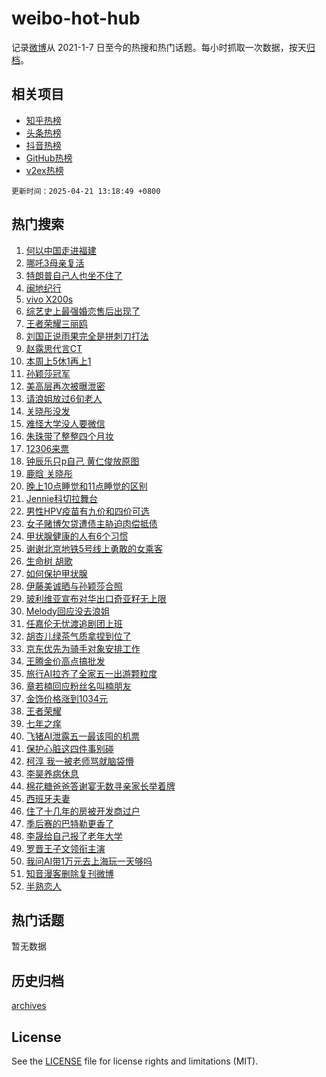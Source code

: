 # weibo-hot-hub

记录[微博](https://www.weibo.com)从 2021-1-7 日至今的热搜和热门话题。每小时抓取一次数据，按天[归档](archives)。

## 相关项目

- [知乎热榜](https://github.com/lonnyzhang423/zhihu-hot-hub)
- [头条热榜](https://github.com/lonnyzhang423/toutiao-hot-hub)
- [抖音热榜](https://github.com/lonnyzhang423/douyin-hot-hub)
- [GitHub热榜](https://github.com/lonnyzhang423/github-hot-hub)
- [v2ex热榜](https://github.com/lonnyzhang423/v2ex-hot-hub)


`更新时间：2025-04-21 13:18:49 +0800`

## 热门搜索

1. [何以中国走进福建](https://m.weibo.cn/search?containerid=100103type%3D1%26t%3D10%26q%3D%23%E4%BD%95%E4%BB%A5%E4%B8%AD%E5%9B%BD%E8%B5%B0%E8%BF%9B%E7%A6%8F%E5%BB%BA%23&stream_entry_id=51&isnewpage=1&extparam=seat%3D1%26pos%3D0%26cate%3D10103%26q%3D%2523%25E4%25BD%2595%25E4%25BB%25A5%25E4%25B8%25AD%25E5%259B%25BD%25E8%25B5%25B0%25E8%25BF%259B%25E7%25A6%258F%25E5%25BB%25BA%2523%26dgr%3D0%26filter_type%3Drealtimehot%26stream_entry_id%3D51%26c_type%3D51%26display_time%3D1745212727%26pre_seqid%3D174521272790202101657118)
1. [哪吒3母亲复活](https://m.weibo.cn/search?containerid=100103type%3D1%26t%3D10%26q%3D%E5%93%AA%E5%90%923%E6%AF%8D%E4%BA%B2%E5%A4%8D%E6%B4%BB&stream_entry_id=31&isnewpage=1&extparam=seat%3D1%26pos%3D0%26flag%3D2%26filter_type%3Drealtimehot%26lcate%3D5001%26c_type%3D31%26band_rank%3D1%26cate%3D5001%26q%3D%25E5%2593%25AA%25E5%2590%25923%25E6%25AF%258D%25E4%25BA%25B2%25E5%25A4%258D%25E6%25B4%25BB%26dgr%3D0%26stream_entry_id%3D31%26realpos%3D1%26display_time%3D1745212727%26pre_seqid%3D174521272790202101657118)
1. [特朗普自己人也坐不住了](https://m.weibo.cn/search?containerid=100103type%3D1%26t%3D10%26q%3D%23%E7%89%B9%E6%9C%97%E6%99%AE%E8%87%AA%E5%B7%B1%E4%BA%BA%E4%B9%9F%E5%9D%90%E4%B8%8D%E4%BD%8F%E4%BA%86%23&stream_entry_id=31&isnewpage=1&extparam=seat%3D1%26pos%3D1%26flag%3D0%26filter_type%3Drealtimehot%26lcate%3D5001%26c_type%3D31%26band_rank%3D2%26cate%3D5001%26q%3D%2523%25E7%2589%25B9%25E6%259C%2597%25E6%2599%25AE%25E8%2587%25AA%25E5%25B7%25B1%25E4%25BA%25BA%25E4%25B9%259F%25E5%259D%2590%25E4%25B8%258D%25E4%25BD%258F%25E4%25BA%2586%2523%26dgr%3D0%26stream_entry_id%3D31%26realpos%3D2%26display_time%3D1745212727%26pre_seqid%3D174521272790202101657118)
1. [闽地纪行](https://m.weibo.cn/search?containerid=100103type%3D1%26t%3D10%26q%3D%23%E9%97%BD%E5%9C%B0%E7%BA%AA%E8%A1%8C%23&stream_entry_id=31&isnewpage=1&extparam=seat%3D1%26pos%3D2%26flag%3D0%26filter_type%3Drealtimehot%26lcate%3D5001%26c_type%3D31%26band_rank%3D3%26cate%3D5001%26q%3D%2523%25E9%2597%25BD%25E5%259C%25B0%25E7%25BA%25AA%25E8%25A1%258C%2523%26dgr%3D0%26stream_entry_id%3D31%26realpos%3D3%26display_time%3D1745212727%26pre_seqid%3D174521272790202101657118)
1. [vivo X200s](https://m.weibo.cn/search?containerid=100103type%3D1%26t%3D10%26q%3D%23vivo+X200s%23&stream_entry_id=31&isnewpage=1&extparam=seat%3D1%26pos%3D3%26filter_type%3Drealtimehot%26topic_ad%3D1%26c_type%3D31%26adid%3D283488%26band_rank%3D4%26cate%3D5001%26q%3D%2523vivo%2520X200s%2523%26dgr%3D0%26is_ad_pos%3D1%26stream_entry_id%3D31%26lcate%3D5001%26display_time%3D1745212727%26pre_seqid%3D174521272790202101657118)
1. [综艺史上最强婚恋售后出现了](https://m.weibo.cn/search?containerid=100103type%3D1%26t%3D10%26q%3D%E7%BB%BC%E8%89%BA%E5%8F%B2%E4%B8%8A%E6%9C%80%E5%BC%BA%E5%A9%9A%E6%81%8B%E5%94%AE%E5%90%8E%E5%87%BA%E7%8E%B0%E4%BA%86&stream_entry_id=31&isnewpage=1&extparam=seat%3D1%26pos%3D4%26flag%3D2%26filter_type%3Drealtimehot%26lcate%3D5001%26c_type%3D31%26band_rank%3D4%26cate%3D5001%26q%3D%25E7%25BB%25BC%25E8%2589%25BA%25E5%258F%25B2%25E4%25B8%258A%25E6%259C%2580%25E5%25BC%25BA%25E5%25A9%259A%25E6%2581%258B%25E5%2594%25AE%25E5%2590%258E%25E5%2587%25BA%25E7%258E%25B0%25E4%25BA%2586%26dgr%3D0%26stream_entry_id%3D31%26realpos%3D4%26display_time%3D1745212727%26pre_seqid%3D174521272790202101657118)
1. [王者荣耀三丽鸥](https://m.weibo.cn/search?containerid=100103type%3D1%26t%3D10%26q%3D%E7%8E%8B%E8%80%85%E8%8D%A3%E8%80%80%E4%B8%89%E4%B8%BD%E9%B8%A5&stream_entry_id=31&isnewpage=1&extparam=seat%3D1%26pos%3D5%26flag%3D1%26filter_type%3Drealtimehot%26lcate%3D5001%26c_type%3D31%26band_rank%3D5%26cate%3D5001%26q%3D%25E7%258E%258B%25E8%2580%2585%25E8%258D%25A3%25E8%2580%2580%25E4%25B8%2589%25E4%25B8%25BD%25E9%25B8%25A5%26dgr%3D0%26stream_entry_id%3D31%26realpos%3D5%26display_time%3D1745212727%26pre_seqid%3D174521272790202101657118)
1. [刘国正说雨果完全是拼刺刀打法](https://m.weibo.cn/search?containerid=100103type%3D1%26t%3D10%26q%3D%23%E5%88%98%E5%9B%BD%E6%AD%A3%E8%AF%B4%E9%9B%A8%E6%9E%9C%E5%AE%8C%E5%85%A8%E6%98%AF%E6%8B%BC%E5%88%BA%E5%88%80%E6%89%93%E6%B3%95%23&stream_entry_id=31&isnewpage=1&extparam=seat%3D1%26pos%3D6%26flag%3D0%26filter_type%3Drealtimehot%26lcate%3D5001%26c_type%3D31%26band_rank%3D6%26cate%3D5001%26q%3D%2523%25E5%2588%2598%25E5%259B%25BD%25E6%25AD%25A3%25E8%25AF%25B4%25E9%259B%25A8%25E6%259E%259C%25E5%25AE%258C%25E5%2585%25A8%25E6%2598%25AF%25E6%258B%25BC%25E5%2588%25BA%25E5%2588%2580%25E6%2589%2593%25E6%25B3%2595%2523%26dgr%3D0%26stream_entry_id%3D31%26realpos%3D6%26display_time%3D1745212727%26pre_seqid%3D174521272790202101657118)
1. [赵露思代言CT](https://m.weibo.cn/search?containerid=100103type%3D1%26t%3D10%26q%3D%E8%B5%B5%E9%9C%B2%E6%80%9D%E4%BB%A3%E8%A8%80CT&stream_entry_id=31&isnewpage=1&extparam=seat%3D1%26pos%3D7%26flag%3D1%26filter_type%3Drealtimehot%26lcate%3D5001%26c_type%3D31%26band_rank%3D7%26cate%3D5001%26q%3D%25E8%25B5%25B5%25E9%259C%25B2%25E6%2580%259D%25E4%25BB%25A3%25E8%25A8%2580CT%26dgr%3D0%26stream_entry_id%3D31%26realpos%3D7%26display_time%3D1745212727%26pre_seqid%3D174521272790202101657118)
1. [本周上5休1再上1](https://m.weibo.cn/search?containerid=100103type%3D1%26t%3D10%26q%3D%23%E6%9C%AC%E5%91%A8%E4%B8%8A5%E4%BC%911%E5%86%8D%E4%B8%8A1%23&stream_entry_id=31&isnewpage=1&extparam=seat%3D1%26pos%3D8%26flag%3D0%26filter_type%3Drealtimehot%26lcate%3D5001%26c_type%3D31%26band_rank%3D8%26cate%3D5001%26q%3D%2523%25E6%259C%25AC%25E5%2591%25A8%25E4%25B8%258A5%25E4%25BC%25911%25E5%2586%258D%25E4%25B8%258A1%2523%26dgr%3D0%26stream_entry_id%3D31%26realpos%3D8%26display_time%3D1745212727%26pre_seqid%3D174521272790202101657118)
1. [孙颖莎冠军](https://m.weibo.cn/search?containerid=100103type%3D1%26t%3D10%26q%3D%23%E5%AD%99%E9%A2%96%E8%8E%8E%E5%86%A0%E5%86%9B%23&stream_entry_id=31&isnewpage=1&extparam=seat%3D1%26pos%3D9%26flag%3D16%26filter_type%3Drealtimehot%26lcate%3D5001%26c_type%3D31%26band_rank%3D9%26cate%3D5001%26q%3D%2523%25E5%25AD%2599%25E9%25A2%2596%25E8%258E%258E%25E5%2586%25A0%25E5%2586%259B%2523%26dgr%3D0%26stream_entry_id%3D31%26realpos%3D9%26display_time%3D1745212727%26pre_seqid%3D174521272790202101657118)
1. [美高层再次被曝泄密](https://m.weibo.cn/search?containerid=100103type%3D1%26t%3D10%26q%3D%23%E7%BE%8E%E9%AB%98%E5%B1%82%E5%86%8D%E6%AC%A1%E8%A2%AB%E6%9B%9D%E6%B3%84%E5%AF%86%23&stream_entry_id=31&isnewpage=1&extparam=seat%3D1%26pos%3D10%26flag%3D1%26filter_type%3Drealtimehot%26lcate%3D5001%26c_type%3D31%26band_rank%3D10%26cate%3D5001%26q%3D%2523%25E7%25BE%258E%25E9%25AB%2598%25E5%25B1%2582%25E5%2586%258D%25E6%25AC%25A1%25E8%25A2%25AB%25E6%259B%259D%25E6%25B3%2584%25E5%25AF%2586%2523%26dgr%3D0%26stream_entry_id%3D31%26realpos%3D10%26display_time%3D1745212727%26pre_seqid%3D174521272790202101657118)
1. [请浪姐放过6旬老人](https://m.weibo.cn/search?containerid=100103type%3D1%26t%3D10%26q%3D%E8%AF%B7%E6%B5%AA%E5%A7%90%E6%94%BE%E8%BF%876%E6%97%AC%E8%80%81%E4%BA%BA&stream_entry_id=31&isnewpage=1&extparam=seat%3D1%26pos%3D11%26flag%3D1%26filter_type%3Drealtimehot%26lcate%3D5001%26c_type%3D31%26band_rank%3D11%26cate%3D5001%26q%3D%25E8%25AF%25B7%25E6%25B5%25AA%25E5%25A7%2590%25E6%2594%25BE%25E8%25BF%25876%25E6%2597%25AC%25E8%2580%2581%25E4%25BA%25BA%26dgr%3D0%26stream_entry_id%3D31%26realpos%3D11%26display_time%3D1745212727%26pre_seqid%3D174521272790202101657118)
1. [关晓彤没发](https://m.weibo.cn/search?containerid=100103type%3D1%26t%3D10%26q%3D%E5%85%B3%E6%99%93%E5%BD%A4%E6%B2%A1%E5%8F%91&stream_entry_id=31&isnewpage=1&extparam=seat%3D1%26pos%3D12%26flag%3D2%26filter_type%3Drealtimehot%26lcate%3D5001%26c_type%3D31%26band_rank%3D12%26cate%3D5001%26q%3D%25E5%2585%25B3%25E6%2599%2593%25E5%25BD%25A4%25E6%25B2%25A1%25E5%258F%2591%26dgr%3D0%26stream_entry_id%3D31%26realpos%3D12%26display_time%3D1745212727%26pre_seqid%3D174521272790202101657118)
1. [难怪大学没人要微信](https://m.weibo.cn/search?containerid=100103type%3D1%26t%3D10%26q%3D%E9%9A%BE%E6%80%AA%E5%A4%A7%E5%AD%A6%E6%B2%A1%E4%BA%BA%E8%A6%81%E5%BE%AE%E4%BF%A1&stream_entry_id=31&isnewpage=1&extparam=seat%3D1%26pos%3D13%26flag%3D1%26filter_type%3Drealtimehot%26lcate%3D5001%26c_type%3D31%26band_rank%3D13%26cate%3D5001%26q%3D%25E9%259A%25BE%25E6%2580%25AA%25E5%25A4%25A7%25E5%25AD%25A6%25E6%25B2%25A1%25E4%25BA%25BA%25E8%25A6%2581%25E5%25BE%25AE%25E4%25BF%25A1%26dgr%3D0%26stream_entry_id%3D31%26realpos%3D13%26display_time%3D1745212727%26pre_seqid%3D174521272790202101657118)
1. [朱珠带了整整四个月妆](https://m.weibo.cn/search?containerid=100103type%3D1%26t%3D10%26q%3D%23%E6%9C%B1%E7%8F%A0%E5%B8%A6%E4%BA%86%E6%95%B4%E6%95%B4%E5%9B%9B%E4%B8%AA%E6%9C%88%E5%A6%86%23&stream_entry_id=31&isnewpage=1&extparam=seat%3D1%26pos%3D14%26flag%3D2%26filter_type%3Drealtimehot%26lcate%3D5001%26c_type%3D31%26band_rank%3D14%26cate%3D5001%26q%3D%2523%25E6%259C%25B1%25E7%258F%25A0%25E5%25B8%25A6%25E4%25BA%2586%25E6%2595%25B4%25E6%2595%25B4%25E5%259B%259B%25E4%25B8%25AA%25E6%259C%2588%25E5%25A6%2586%2523%26dgr%3D0%26stream_entry_id%3D31%26realpos%3D14%26display_time%3D1745212727%26pre_seqid%3D174521272790202101657118)
1. [12306来票](https://m.weibo.cn/search?containerid=100103type%3D1%26t%3D10%26q%3D12306%E6%9D%A5%E7%A5%A8&stream_entry_id=31&isnewpage=1&extparam=seat%3D1%26pos%3D15%26flag%3D1%26filter_type%3Drealtimehot%26lcate%3D5001%26c_type%3D31%26band_rank%3D15%26cate%3D5001%26q%3D12306%25E6%259D%25A5%25E7%25A5%25A8%26dgr%3D0%26stream_entry_id%3D31%26realpos%3D15%26display_time%3D1745212727%26pre_seqid%3D174521272790202101657118)
1. [钟辰乐只p自己 黄仁俊放原图](https://m.weibo.cn/search?containerid=100103type%3D1%26t%3D10%26q%3D%E9%92%9F%E8%BE%B0%E4%B9%90%E5%8F%AAp%E8%87%AA%E5%B7%B1+%E9%BB%84%E4%BB%81%E4%BF%8A%E6%94%BE%E5%8E%9F%E5%9B%BE&stream_entry_id=31&isnewpage=1&extparam=seat%3D1%26pos%3D16%26flag%3D0%26filter_type%3Drealtimehot%26lcate%3D5001%26c_type%3D31%26band_rank%3D16%26cate%3D5001%26q%3D%25E9%2592%259F%25E8%25BE%25B0%25E4%25B9%2590%25E5%258F%25AAp%25E8%2587%25AA%25E5%25B7%25B1%2520%25E9%25BB%2584%25E4%25BB%2581%25E4%25BF%258A%25E6%2594%25BE%25E5%258E%259F%25E5%259B%25BE%26dgr%3D0%26stream_entry_id%3D31%26realpos%3D16%26display_time%3D1745212727%26pre_seqid%3D174521272790202101657118)
1. [鹿晗 关晓彤](https://m.weibo.cn/search?containerid=100103type%3D1%26t%3D10%26q%3D%E9%B9%BF%E6%99%97+%E5%85%B3%E6%99%93%E5%BD%A4&stream_entry_id=31&isnewpage=1&extparam=seat%3D1%26pos%3D17%26flag%3D2%26filter_type%3Drealtimehot%26lcate%3D5001%26c_type%3D31%26band_rank%3D17%26cate%3D5001%26q%3D%25E9%25B9%25BF%25E6%2599%2597%2520%25E5%2585%25B3%25E6%2599%2593%25E5%25BD%25A4%26dgr%3D0%26stream_entry_id%3D31%26realpos%3D17%26display_time%3D1745212727%26pre_seqid%3D174521272790202101657118)
1. [晚上10点睡觉和11点睡觉的区别](https://m.weibo.cn/search?containerid=100103type%3D1%26t%3D10%26q%3D%E6%99%9A%E4%B8%8A10%E7%82%B9%E7%9D%A1%E8%A7%89%E5%92%8C11%E7%82%B9%E7%9D%A1%E8%A7%89%E7%9A%84%E5%8C%BA%E5%88%AB&stream_entry_id=31&isnewpage=1&extparam=seat%3D1%26pos%3D18%26flag%3D0%26filter_type%3Drealtimehot%26lcate%3D5001%26c_type%3D31%26band_rank%3D18%26realpos%3D18%26q%3D%25E6%2599%259A%25E4%25B8%258A10%25E7%2582%25B9%25E7%259D%25A1%25E8%25A7%2589%25E5%2592%258C11%25E7%2582%25B9%25E7%259D%25A1%25E8%25A7%2589%25E7%259A%2584%25E5%258C%25BA%25E5%2588%25AB%26dgr%3D0%26cate%3D5001%26stream_entry_id%3D31%26is_ai_ask%3D1%26display_time%3D1745212727%26pre_seqid%3D174521272790202101657118)
1. [Jennie科切拉舞台](https://m.weibo.cn/search?containerid=100103type%3D1%26t%3D10%26q%3D%23Jennie%E7%A7%91%E5%88%87%E6%8B%89%E8%88%9E%E5%8F%B0%23&stream_entry_id=31&isnewpage=1&extparam=seat%3D1%26pos%3D19%26flag%3D1%26filter_type%3Drealtimehot%26lcate%3D5001%26c_type%3D31%26band_rank%3D19%26cate%3D5001%26q%3D%2523Jennie%25E7%25A7%2591%25E5%2588%2587%25E6%258B%2589%25E8%2588%259E%25E5%258F%25B0%2523%26dgr%3D0%26stream_entry_id%3D31%26realpos%3D19%26display_time%3D1745212727%26pre_seqid%3D174521272790202101657118)
1. [男性HPV疫苗有九价和四价可选](https://m.weibo.cn/search?containerid=100103type%3D1%26t%3D10%26q%3D%23%E7%94%B7%E6%80%A7HPV%E7%96%AB%E8%8B%97%E6%9C%89%E4%B9%9D%E4%BB%B7%E5%92%8C%E5%9B%9B%E4%BB%B7%E5%8F%AF%E9%80%89%23&stream_entry_id=31&isnewpage=1&extparam=seat%3D1%26pos%3D20%26flag%3D1%26filter_type%3Drealtimehot%26lcate%3D5001%26c_type%3D31%26band_rank%3D20%26cate%3D5001%26q%3D%2523%25E7%2594%25B7%25E6%2580%25A7HPV%25E7%2596%25AB%25E8%258B%2597%25E6%259C%2589%25E4%25B9%259D%25E4%25BB%25B7%25E5%2592%258C%25E5%259B%259B%25E4%25BB%25B7%25E5%258F%25AF%25E9%2580%2589%2523%26dgr%3D0%26stream_entry_id%3D31%26realpos%3D20%26display_time%3D1745212727%26pre_seqid%3D174521272790202101657118)
1. [女子赌博欠贷遭债主胁迫肉偿抵债](https://m.weibo.cn/search?containerid=100103type%3D1%26t%3D10%26q%3D%23%E5%A5%B3%E5%AD%90%E8%B5%8C%E5%8D%9A%E6%AC%A0%E8%B4%B7%E9%81%AD%E5%80%BA%E4%B8%BB%E8%83%81%E8%BF%AB%E8%82%89%E5%81%BF%E6%8A%B5%E5%80%BA%23&stream_entry_id=31&isnewpage=1&extparam=seat%3D1%26pos%3D21%26flag%3D0%26filter_type%3Drealtimehot%26lcate%3D5001%26c_type%3D31%26band_rank%3D21%26cate%3D5001%26q%3D%2523%25E5%25A5%25B3%25E5%25AD%2590%25E8%25B5%258C%25E5%258D%259A%25E6%25AC%25A0%25E8%25B4%25B7%25E9%2581%25AD%25E5%2580%25BA%25E4%25B8%25BB%25E8%2583%2581%25E8%25BF%25AB%25E8%2582%2589%25E5%2581%25BF%25E6%258A%25B5%25E5%2580%25BA%2523%26dgr%3D0%26stream_entry_id%3D31%26realpos%3D21%26display_time%3D1745212727%26pre_seqid%3D174521272790202101657118)
1. [甲状腺健康的人有6个习惯](https://m.weibo.cn/search?containerid=100103type%3D1%26t%3D10%26q%3D%23%E7%94%B2%E7%8A%B6%E8%85%BA%E5%81%A5%E5%BA%B7%E7%9A%84%E4%BA%BA%E6%9C%896%E4%B8%AA%E4%B9%A0%E6%83%AF%23&stream_entry_id=31&isnewpage=1&extparam=seat%3D1%26pos%3D22%26flag%3D0%26filter_type%3Drealtimehot%26lcate%3D5001%26c_type%3D31%26band_rank%3D22%26cate%3D5001%26q%3D%2523%25E7%2594%25B2%25E7%258A%25B6%25E8%2585%25BA%25E5%2581%25A5%25E5%25BA%25B7%25E7%259A%2584%25E4%25BA%25BA%25E6%259C%25896%25E4%25B8%25AA%25E4%25B9%25A0%25E6%2583%25AF%2523%26dgr%3D0%26stream_entry_id%3D31%26realpos%3D22%26display_time%3D1745212727%26pre_seqid%3D174521272790202101657118)
1. [谢谢北京地铁5号线上勇敢的女乘客](https://m.weibo.cn/search?containerid=100103type%3D1%26t%3D10%26q%3D%23%E8%B0%A2%E8%B0%A2%E5%8C%97%E4%BA%AC%E5%9C%B0%E9%93%815%E5%8F%B7%E7%BA%BF%E4%B8%8A%E5%8B%87%E6%95%A2%E7%9A%84%E5%A5%B3%E4%B9%98%E5%AE%A2%23&stream_entry_id=31&isnewpage=1&extparam=seat%3D1%26pos%3D23%26flag%3D32768%26filter_type%3Drealtimehot%26lcate%3D5001%26c_type%3D31%26band_rank%3D23%26cate%3D5001%26q%3D%2523%25E8%25B0%25A2%25E8%25B0%25A2%25E5%258C%2597%25E4%25BA%25AC%25E5%259C%25B0%25E9%2593%25815%25E5%258F%25B7%25E7%25BA%25BF%25E4%25B8%258A%25E5%258B%2587%25E6%2595%25A2%25E7%259A%2584%25E5%25A5%25B3%25E4%25B9%2598%25E5%25AE%25A2%2523%26dgr%3D0%26stream_entry_id%3D31%26realpos%3D23%26display_time%3D1745212727%26pre_seqid%3D174521272790202101657118)
1. [生命树 胡歌](https://m.weibo.cn/search?containerid=100103type%3D1%26t%3D10%26q%3D%E7%94%9F%E5%91%BD%E6%A0%91+%E8%83%A1%E6%AD%8C&stream_entry_id=31&isnewpage=1&extparam=seat%3D1%26pos%3D24%26flag%3D1%26filter_type%3Drealtimehot%26lcate%3D5001%26c_type%3D31%26band_rank%3D24%26cate%3D5001%26q%3D%25E7%2594%259F%25E5%2591%25BD%25E6%25A0%2591%2520%25E8%2583%25A1%25E6%25AD%258C%26dgr%3D0%26stream_entry_id%3D31%26realpos%3D24%26display_time%3D1745212727%26pre_seqid%3D174521272790202101657118)
1. [如何保护甲状腺](https://m.weibo.cn/search?containerid=100103type%3D1%26t%3D10%26q%3D%E5%A6%82%E4%BD%95%E4%BF%9D%E6%8A%A4%E7%94%B2%E7%8A%B6%E8%85%BA&stream_entry_id=31&isnewpage=1&extparam=seat%3D1%26pos%3D25%26flag%3D1%26filter_type%3Drealtimehot%26lcate%3D5001%26c_type%3D31%26band_rank%3D25%26realpos%3D25%26q%3D%25E5%25A6%2582%25E4%25BD%2595%25E4%25BF%259D%25E6%258A%25A4%25E7%2594%25B2%25E7%258A%25B6%25E8%2585%25BA%26dgr%3D0%26cate%3D5001%26stream_entry_id%3D31%26is_ai_ask%3D1%26display_time%3D1745212727%26pre_seqid%3D174521272790202101657118)
1. [伊藤美诚晒与孙颖莎合照](https://m.weibo.cn/search?containerid=100103type%3D1%26t%3D10%26q%3D%23%E4%BC%8A%E8%97%A4%E7%BE%8E%E8%AF%9A%E6%99%92%E4%B8%8E%E5%AD%99%E9%A2%96%E8%8E%8E%E5%90%88%E7%85%A7%23&stream_entry_id=31&isnewpage=1&extparam=seat%3D1%26pos%3D26%26flag%3D0%26filter_type%3Drealtimehot%26lcate%3D5001%26c_type%3D31%26band_rank%3D26%26cate%3D5001%26q%3D%2523%25E4%25BC%258A%25E8%2597%25A4%25E7%25BE%258E%25E8%25AF%259A%25E6%2599%2592%25E4%25B8%258E%25E5%25AD%2599%25E9%25A2%2596%25E8%258E%258E%25E5%2590%2588%25E7%2585%25A7%2523%26dgr%3D0%26stream_entry_id%3D31%26realpos%3D26%26display_time%3D1745212727%26pre_seqid%3D174521272790202101657118)
1. [玻利维亚宣布对华出口奇亚籽无上限](https://m.weibo.cn/search?containerid=100103type%3D1%26t%3D10%26q%3D%23%E7%8E%BB%E5%88%A9%E7%BB%B4%E4%BA%9A%E5%AE%A3%E5%B8%83%E5%AF%B9%E5%8D%8E%E5%87%BA%E5%8F%A3%E5%A5%87%E4%BA%9A%E7%B1%BD%E6%97%A0%E4%B8%8A%E9%99%90%23&stream_entry_id=31&isnewpage=1&extparam=seat%3D1%26pos%3D27%26flag%3D1%26filter_type%3Drealtimehot%26lcate%3D5001%26c_type%3D31%26band_rank%3D27%26cate%3D5001%26q%3D%2523%25E7%258E%25BB%25E5%2588%25A9%25E7%25BB%25B4%25E4%25BA%259A%25E5%25AE%25A3%25E5%25B8%2583%25E5%25AF%25B9%25E5%258D%258E%25E5%2587%25BA%25E5%258F%25A3%25E5%25A5%2587%25E4%25BA%259A%25E7%25B1%25BD%25E6%2597%25A0%25E4%25B8%258A%25E9%2599%2590%2523%26dgr%3D0%26stream_entry_id%3D31%26realpos%3D27%26display_time%3D1745212727%26pre_seqid%3D174521272790202101657118)
1. [Melody回应没去浪姐](https://m.weibo.cn/search?containerid=100103type%3D1%26t%3D10%26q%3D%23Melody%E5%9B%9E%E5%BA%94%E6%B2%A1%E5%8E%BB%E6%B5%AA%E5%A7%90%23&stream_entry_id=31&isnewpage=1&extparam=seat%3D1%26pos%3D28%26flag%3D1%26filter_type%3Drealtimehot%26lcate%3D5001%26c_type%3D31%26band_rank%3D28%26cate%3D5001%26q%3D%2523Melody%25E5%259B%259E%25E5%25BA%2594%25E6%25B2%25A1%25E5%258E%25BB%25E6%25B5%25AA%25E5%25A7%2590%2523%26dgr%3D0%26stream_entry_id%3D31%26realpos%3D28%26display_time%3D1745212727%26pre_seqid%3D174521272790202101657118)
1. [任嘉伦无忧渡追剧团上班](https://m.weibo.cn/search?containerid=100103type%3D1%26t%3D10%26q%3D%23%E4%BB%BB%E5%98%89%E4%BC%A6%E6%97%A0%E5%BF%A7%E6%B8%A1%E8%BF%BD%E5%89%A7%E5%9B%A2%E4%B8%8A%E7%8F%AD%23&stream_entry_id=31&isnewpage=1&extparam=seat%3D1%26pos%3D29%26flag%3D1%26filter_type%3Drealtimehot%26lcate%3D5001%26c_type%3D31%26band_rank%3D29%26cate%3D5001%26q%3D%2523%25E4%25BB%25BB%25E5%2598%2589%25E4%25BC%25A6%25E6%2597%25A0%25E5%25BF%25A7%25E6%25B8%25A1%25E8%25BF%25BD%25E5%2589%25A7%25E5%259B%25A2%25E4%25B8%258A%25E7%258F%25AD%2523%26dgr%3D0%26stream_entry_id%3D31%26realpos%3D29%26display_time%3D1745212727%26pre_seqid%3D174521272790202101657118)
1. [胡杏儿绿茶气质拿捏到位了](https://m.weibo.cn/search?containerid=100103type%3D1%26t%3D10%26q%3D%E8%83%A1%E6%9D%8F%E5%84%BF%E7%BB%BF%E8%8C%B6%E6%B0%94%E8%B4%A8%E6%8B%BF%E6%8D%8F%E5%88%B0%E4%BD%8D%E4%BA%86&stream_entry_id=31&isnewpage=1&extparam=seat%3D1%26pos%3D30%26flag%3D1%26filter_type%3Drealtimehot%26lcate%3D5001%26c_type%3D31%26band_rank%3D30%26cate%3D5001%26q%3D%25E8%2583%25A1%25E6%259D%258F%25E5%2584%25BF%25E7%25BB%25BF%25E8%258C%25B6%25E6%25B0%2594%25E8%25B4%25A8%25E6%258B%25BF%25E6%258D%258F%25E5%2588%25B0%25E4%25BD%258D%25E4%25BA%2586%26dgr%3D0%26stream_entry_id%3D31%26realpos%3D30%26display_time%3D1745212727%26pre_seqid%3D174521272790202101657118)
1. [京东优先为骑手对象安排工作](https://m.weibo.cn/search?containerid=100103type%3D1%26t%3D10%26q%3D%23%E4%BA%AC%E4%B8%9C%E4%BC%98%E5%85%88%E4%B8%BA%E9%AA%91%E6%89%8B%E5%AF%B9%E8%B1%A1%E5%AE%89%E6%8E%92%E5%B7%A5%E4%BD%9C%23&stream_entry_id=31&isnewpage=1&extparam=seat%3D1%26pos%3D31%26flag%3D0%26filter_type%3Drealtimehot%26lcate%3D5001%26c_type%3D31%26band_rank%3D31%26cate%3D5001%26q%3D%2523%25E4%25BA%25AC%25E4%25B8%259C%25E4%25BC%2598%25E5%2585%2588%25E4%25B8%25BA%25E9%25AA%2591%25E6%2589%258B%25E5%25AF%25B9%25E8%25B1%25A1%25E5%25AE%2589%25E6%258E%2592%25E5%25B7%25A5%25E4%25BD%259C%2523%26dgr%3D0%26stream_entry_id%3D31%26realpos%3D31%26display_time%3D1745212727%26pre_seqid%3D174521272790202101657118)
1. [王腾金价高点搞批发](https://m.weibo.cn/search?containerid=100103type%3D1%26t%3D10%26q%3D%23%E7%8E%8B%E8%85%BE%E9%87%91%E4%BB%B7%E9%AB%98%E7%82%B9%E6%90%9E%E6%89%B9%E5%8F%91%23&stream_entry_id=31&isnewpage=1&extparam=seat%3D1%26pos%3D32%26flag%3D1%26filter_type%3Drealtimehot%26lcate%3D5001%26c_type%3D31%26band_rank%3D32%26cate%3D5001%26q%3D%2523%25E7%258E%258B%25E8%2585%25BE%25E9%2587%2591%25E4%25BB%25B7%25E9%25AB%2598%25E7%2582%25B9%25E6%2590%259E%25E6%2589%25B9%25E5%258F%2591%2523%26dgr%3D0%26stream_entry_id%3D31%26realpos%3D32%26display_time%3D1745212727%26pre_seqid%3D174521272790202101657118)
1. [旅行AI拉齐了全家五一出游颗粒度](https://m.weibo.cn/search?containerid=100103type%3D1%26t%3D10%26q%3D%23%E6%97%85%E8%A1%8CAI%E6%8B%89%E9%BD%90%E4%BA%86%E5%85%A8%E5%AE%B6%E4%BA%94%E4%B8%80%E5%87%BA%E6%B8%B8%E9%A2%97%E7%B2%92%E5%BA%A6%23&stream_entry_id=31&isnewpage=1&extparam=seat%3D1%26pos%3D33%26flag%3D1%26filter_type%3Drealtimehot%26lcate%3D5001%26c_type%3D31%26band_rank%3D33%26cate%3D5001%26q%3D%2523%25E6%2597%2585%25E8%25A1%258CAI%25E6%258B%2589%25E9%25BD%2590%25E4%25BA%2586%25E5%2585%25A8%25E5%25AE%25B6%25E4%25BA%2594%25E4%25B8%2580%25E5%2587%25BA%25E6%25B8%25B8%25E9%25A2%2597%25E7%25B2%2592%25E5%25BA%25A6%2523%26dgr%3D0%26stream_entry_id%3D31%26realpos%3D33%26display_time%3D1745212727%26pre_seqid%3D174521272790202101657118)
1. [章若楠回应粉丝名叫楠朋友](https://m.weibo.cn/search?containerid=100103type%3D1%26t%3D10%26q%3D%E7%AB%A0%E8%8B%A5%E6%A5%A0%E5%9B%9E%E5%BA%94%E7%B2%89%E4%B8%9D%E5%90%8D%E5%8F%AB%E6%A5%A0%E6%9C%8B%E5%8F%8B&stream_entry_id=31&isnewpage=1&extparam=seat%3D1%26pos%3D34%26flag%3D1%26filter_type%3Drealtimehot%26lcate%3D5001%26c_type%3D31%26band_rank%3D34%26cate%3D5001%26q%3D%25E7%25AB%25A0%25E8%258B%25A5%25E6%25A5%25A0%25E5%259B%259E%25E5%25BA%2594%25E7%25B2%2589%25E4%25B8%259D%25E5%2590%258D%25E5%258F%25AB%25E6%25A5%25A0%25E6%259C%258B%25E5%258F%258B%26dgr%3D0%26stream_entry_id%3D31%26realpos%3D34%26display_time%3D1745212727%26pre_seqid%3D174521272790202101657118)
1. [金饰价格涨到1034元](https://m.weibo.cn/search?containerid=100103type%3D1%26t%3D10%26q%3D%23%E9%87%91%E9%A5%B0%E4%BB%B7%E6%A0%BC%E6%B6%A8%E5%88%B01034%E5%85%83%23&stream_entry_id=31&isnewpage=1&extparam=seat%3D1%26pos%3D35%26flag%3D1%26filter_type%3Drealtimehot%26lcate%3D5001%26c_type%3D31%26band_rank%3D35%26cate%3D5001%26q%3D%2523%25E9%2587%2591%25E9%25A5%25B0%25E4%25BB%25B7%25E6%25A0%25BC%25E6%25B6%25A8%25E5%2588%25B01034%25E5%2585%2583%2523%26dgr%3D0%26stream_entry_id%3D31%26realpos%3D35%26display_time%3D1745212727%26pre_seqid%3D174521272790202101657118)
1. [王者荣耀](https://m.weibo.cn/search?containerid=100103type%3D1%26t%3D10%26q%3D%E7%8E%8B%E8%80%85%E8%8D%A3%E8%80%80&stream_entry_id=31&isnewpage=1&extparam=seat%3D1%26pos%3D36%26flag%3D0%26filter_type%3Drealtimehot%26lcate%3D5001%26c_type%3D31%26band_rank%3D36%26cate%3D5001%26q%3D%25E7%258E%258B%25E8%2580%2585%25E8%258D%25A3%25E8%2580%2580%26dgr%3D0%26stream_entry_id%3D31%26realpos%3D36%26display_time%3D1745212727%26pre_seqid%3D174521272790202101657118)
1. [七年之痒](https://m.weibo.cn/search?containerid=100103type%3D1%26t%3D10%26q%3D%E4%B8%83%E5%B9%B4%E4%B9%8B%E7%97%92&stream_entry_id=31&isnewpage=1&extparam=seat%3D1%26pos%3D37%26flag%3D0%26filter_type%3Drealtimehot%26lcate%3D5001%26c_type%3D31%26band_rank%3D37%26cate%3D5001%26q%3D%25E4%25B8%2583%25E5%25B9%25B4%25E4%25B9%258B%25E7%2597%2592%26dgr%3D0%26stream_entry_id%3D31%26realpos%3D37%26display_time%3D1745212727%26pre_seqid%3D174521272790202101657118)
1. [飞猪AI泄露五一最该囤的机票](https://m.weibo.cn/search?containerid=100103type%3D1%26t%3D10%26q%3D%23%E9%A3%9E%E7%8C%AAAI%E6%B3%84%E9%9C%B2%E4%BA%94%E4%B8%80%E6%9C%80%E8%AF%A5%E5%9B%A4%E7%9A%84%E6%9C%BA%E7%A5%A8%23&stream_entry_id=31&isnewpage=1&extparam=seat%3D1%26pos%3D38%26flag%3D1%26filter_type%3Drealtimehot%26lcate%3D5001%26c_type%3D31%26band_rank%3D38%26cate%3D5001%26q%3D%2523%25E9%25A3%259E%25E7%258C%25AAAI%25E6%25B3%2584%25E9%259C%25B2%25E4%25BA%2594%25E4%25B8%2580%25E6%259C%2580%25E8%25AF%25A5%25E5%259B%25A4%25E7%259A%2584%25E6%259C%25BA%25E7%25A5%25A8%2523%26dgr%3D0%26stream_entry_id%3D31%26realpos%3D38%26display_time%3D1745212727%26pre_seqid%3D174521272790202101657118)
1. [保护心脏这四件事别碰](https://m.weibo.cn/search?containerid=100103type%3D1%26t%3D10%26q%3D%E4%BF%9D%E6%8A%A4%E5%BF%83%E8%84%8F%E8%BF%99%E5%9B%9B%E4%BB%B6%E4%BA%8B%E5%88%AB%E7%A2%B0&stream_entry_id=31&isnewpage=1&extparam=seat%3D1%26pos%3D39%26flag%3D1%26filter_type%3Drealtimehot%26lcate%3D5001%26c_type%3D31%26band_rank%3D39%26cate%3D5001%26q%3D%25E4%25BF%259D%25E6%258A%25A4%25E5%25BF%2583%25E8%2584%258F%25E8%25BF%2599%25E5%259B%259B%25E4%25BB%25B6%25E4%25BA%258B%25E5%2588%25AB%25E7%25A2%25B0%26dgr%3D0%26stream_entry_id%3D31%26realpos%3D39%26display_time%3D1745212727%26pre_seqid%3D174521272790202101657118)
1. [柯淳 我一被老师骂就脑袋懵](https://m.weibo.cn/search?containerid=100103type%3D1%26t%3D10%26q%3D%E6%9F%AF%E6%B7%B3+%E6%88%91%E4%B8%80%E8%A2%AB%E8%80%81%E5%B8%88%E9%AA%82%E5%B0%B1%E8%84%91%E8%A2%8B%E6%87%B5&stream_entry_id=31&isnewpage=1&extparam=seat%3D1%26pos%3D40%26flag%3D1%26filter_type%3Drealtimehot%26lcate%3D5001%26c_type%3D31%26band_rank%3D40%26cate%3D5001%26q%3D%25E6%259F%25AF%25E6%25B7%25B3%2520%25E6%2588%2591%25E4%25B8%2580%25E8%25A2%25AB%25E8%2580%2581%25E5%25B8%2588%25E9%25AA%2582%25E5%25B0%25B1%25E8%2584%2591%25E8%25A2%258B%25E6%2587%25B5%26dgr%3D0%26stream_entry_id%3D31%26realpos%3D40%26display_time%3D1745212727%26pre_seqid%3D174521272790202101657118)
1. [李昊养病休息](https://m.weibo.cn/search?containerid=100103type%3D1%26t%3D10%26q%3D%23%E6%9D%8E%E6%98%8A%E5%85%BB%E7%97%85%E4%BC%91%E6%81%AF%23&stream_entry_id=31&isnewpage=1&extparam=seat%3D1%26pos%3D41%26flag%3D0%26filter_type%3Drealtimehot%26lcate%3D5001%26c_type%3D31%26band_rank%3D41%26cate%3D5001%26q%3D%2523%25E6%259D%258E%25E6%2598%258A%25E5%2585%25BB%25E7%2597%2585%25E4%25BC%2591%25E6%2581%25AF%2523%26dgr%3D0%26stream_entry_id%3D31%26realpos%3D41%26display_time%3D1745212727%26pre_seqid%3D174521272790202101657118)
1. [棉花糖爸爸答谢宴无数寻亲家长举着牌](https://m.weibo.cn/search?containerid=100103type%3D1%26t%3D10%26q%3D%23%E6%A3%89%E8%8A%B1%E7%B3%96%E7%88%B8%E7%88%B8%E7%AD%94%E8%B0%A2%E5%AE%B4%E6%97%A0%E6%95%B0%E5%AF%BB%E4%BA%B2%E5%AE%B6%E9%95%BF%E4%B8%BE%E7%9D%80%E7%89%8C%23&stream_entry_id=31&isnewpage=1&extparam=seat%3D1%26pos%3D42%26flag%3D1%26filter_type%3Drealtimehot%26lcate%3D5001%26c_type%3D31%26band_rank%3D42%26cate%3D5001%26q%3D%2523%25E6%25A3%2589%25E8%258A%25B1%25E7%25B3%2596%25E7%2588%25B8%25E7%2588%25B8%25E7%25AD%2594%25E8%25B0%25A2%25E5%25AE%25B4%25E6%2597%25A0%25E6%2595%25B0%25E5%25AF%25BB%25E4%25BA%25B2%25E5%25AE%25B6%25E9%2595%25BF%25E4%25B8%25BE%25E7%259D%2580%25E7%2589%258C%2523%26dgr%3D0%26stream_entry_id%3D31%26realpos%3D42%26display_time%3D1745212727%26pre_seqid%3D174521272790202101657118)
1. [西班牙夫妻](https://m.weibo.cn/search?containerid=100103type%3D1%26t%3D10%26q%3D%E8%A5%BF%E7%8F%AD%E7%89%99%E5%A4%AB%E5%A6%BB&stream_entry_id=31&isnewpage=1&extparam=seat%3D1%26pos%3D43%26flag%3D1%26filter_type%3Drealtimehot%26lcate%3D5001%26c_type%3D31%26band_rank%3D43%26cate%3D5001%26q%3D%25E8%25A5%25BF%25E7%258F%25AD%25E7%2589%2599%25E5%25A4%25AB%25E5%25A6%25BB%26dgr%3D0%26stream_entry_id%3D31%26realpos%3D43%26display_time%3D1745212727%26pre_seqid%3D174521272790202101657118)
1. [住了十几年的房被开发商过户](https://m.weibo.cn/search?containerid=100103type%3D1%26t%3D10%26q%3D%23%E4%BD%8F%E4%BA%86%E5%8D%81%E5%87%A0%E5%B9%B4%E7%9A%84%E6%88%BF%E8%A2%AB%E5%BC%80%E5%8F%91%E5%95%86%E8%BF%87%E6%88%B7%23&stream_entry_id=31&isnewpage=1&extparam=seat%3D1%26pos%3D44%26flag%3D1%26filter_type%3Drealtimehot%26lcate%3D5001%26c_type%3D31%26band_rank%3D44%26cate%3D5001%26q%3D%2523%25E4%25BD%258F%25E4%25BA%2586%25E5%258D%2581%25E5%2587%25A0%25E5%25B9%25B4%25E7%259A%2584%25E6%2588%25BF%25E8%25A2%25AB%25E5%25BC%2580%25E5%258F%2591%25E5%2595%2586%25E8%25BF%2587%25E6%2588%25B7%2523%26dgr%3D0%26stream_entry_id%3D31%26realpos%3D44%26display_time%3D1745212727%26pre_seqid%3D174521272790202101657118)
1. [季后赛的巴特勒更香了](https://m.weibo.cn/search?containerid=100103type%3D1%26t%3D10%26q%3D%23%E5%AD%A3%E5%90%8E%E8%B5%9B%E7%9A%84%E5%B7%B4%E7%89%B9%E5%8B%92%E6%9B%B4%E9%A6%99%E4%BA%86%23&stream_entry_id=31&isnewpage=1&extparam=seat%3D1%26pos%3D45%26flag%3D1%26filter_type%3Drealtimehot%26lcate%3D5001%26c_type%3D31%26band_rank%3D45%26cate%3D5001%26q%3D%2523%25E5%25AD%25A3%25E5%2590%258E%25E8%25B5%259B%25E7%259A%2584%25E5%25B7%25B4%25E7%2589%25B9%25E5%258B%2592%25E6%259B%25B4%25E9%25A6%2599%25E4%25BA%2586%2523%26dgr%3D0%26stream_entry_id%3D31%26realpos%3D45%26display_time%3D1745212727%26pre_seqid%3D174521272790202101657118)
1. [李晟给自己报了老年大学](https://m.weibo.cn/search?containerid=100103type%3D1%26t%3D10%26q%3D%23%E6%9D%8E%E6%99%9F%E7%BB%99%E8%87%AA%E5%B7%B1%E6%8A%A5%E4%BA%86%E8%80%81%E5%B9%B4%E5%A4%A7%E5%AD%A6%23&stream_entry_id=31&isnewpage=1&extparam=seat%3D1%26pos%3D46%26flag%3D1%26filter_type%3Drealtimehot%26lcate%3D5001%26c_type%3D31%26band_rank%3D46%26cate%3D5001%26q%3D%2523%25E6%259D%258E%25E6%2599%259F%25E7%25BB%2599%25E8%2587%25AA%25E5%25B7%25B1%25E6%258A%25A5%25E4%25BA%2586%25E8%2580%2581%25E5%25B9%25B4%25E5%25A4%25A7%25E5%25AD%25A6%2523%26dgr%3D0%26stream_entry_id%3D31%26realpos%3D46%26display_time%3D1745212727%26pre_seqid%3D174521272790202101657118)
1. [罗晋王子文领衔主演](https://m.weibo.cn/search?containerid=100103type%3D1%26t%3D10%26q%3D%23%E7%BD%97%E6%99%8B%E7%8E%8B%E5%AD%90%E6%96%87%E9%A2%86%E8%A1%94%E4%B8%BB%E6%BC%94%23&stream_entry_id=31&isnewpage=1&extparam=seat%3D1%26pos%3D47%26flag%3D1%26filter_type%3Drealtimehot%26lcate%3D5001%26c_type%3D31%26band_rank%3D47%26cate%3D5001%26q%3D%2523%25E7%25BD%2597%25E6%2599%258B%25E7%258E%258B%25E5%25AD%2590%25E6%2596%2587%25E9%25A2%2586%25E8%25A1%2594%25E4%25B8%25BB%25E6%25BC%2594%2523%26dgr%3D0%26stream_entry_id%3D31%26realpos%3D47%26display_time%3D1745212727%26pre_seqid%3D174521272790202101657118)
1. [我问AI带1万元去上海玩一天够吗](https://m.weibo.cn/search?containerid=100103type%3D1%26t%3D10%26q%3D%23%E6%88%91%E9%97%AEAI%E5%B8%A61%E4%B8%87%E5%85%83%E5%8E%BB%E4%B8%8A%E6%B5%B7%E7%8E%A9%E4%B8%80%E5%A4%A9%E5%A4%9F%E5%90%97%23&stream_entry_id=31&isnewpage=1&extparam=seat%3D1%26pos%3D48%26flag%3D1%26filter_type%3Drealtimehot%26lcate%3D5001%26c_type%3D31%26band_rank%3D48%26cate%3D5001%26q%3D%2523%25E6%2588%2591%25E9%2597%25AEAI%25E5%25B8%25A61%25E4%25B8%2587%25E5%2585%2583%25E5%258E%25BB%25E4%25B8%258A%25E6%25B5%25B7%25E7%258E%25A9%25E4%25B8%2580%25E5%25A4%25A9%25E5%25A4%259F%25E5%2590%2597%2523%26dgr%3D0%26stream_entry_id%3D31%26realpos%3D48%26display_time%3D1745212727%26pre_seqid%3D174521272790202101657118)
1. [知音漫客删除复刊微博](https://m.weibo.cn/search?containerid=100103type%3D1%26t%3D10%26q%3D%23%E7%9F%A5%E9%9F%B3%E6%BC%AB%E5%AE%A2%E5%88%A0%E9%99%A4%E5%A4%8D%E5%88%8A%E5%BE%AE%E5%8D%9A%23&stream_entry_id=31&isnewpage=1&extparam=seat%3D1%26pos%3D49%26flag%3D1%26filter_type%3Drealtimehot%26lcate%3D5001%26c_type%3D31%26band_rank%3D49%26cate%3D5001%26q%3D%2523%25E7%259F%25A5%25E9%259F%25B3%25E6%25BC%25AB%25E5%25AE%25A2%25E5%2588%25A0%25E9%2599%25A4%25E5%25A4%258D%25E5%2588%258A%25E5%25BE%25AE%25E5%258D%259A%2523%26dgr%3D0%26stream_entry_id%3D31%26realpos%3D49%26display_time%3D1745212727%26pre_seqid%3D174521272790202101657118)
1. [半熟恋人](https://m.weibo.cn/search?containerid=100103type%3D1%26t%3D10%26q%3D%E5%8D%8A%E7%86%9F%E6%81%8B%E4%BA%BA&stream_entry_id=31&isnewpage=1&extparam=seat%3D1%26pos%3D50%26flag%3D1%26filter_type%3Drealtimehot%26lcate%3D5001%26c_type%3D31%26band_rank%3D50%26cate%3D5001%26q%3D%25E5%258D%258A%25E7%2586%259F%25E6%2581%258B%25E4%25BA%25BA%26dgr%3D0%26stream_entry_id%3D31%26realpos%3D50%26display_time%3D1745212727%26pre_seqid%3D174521272790202101657118)

## 热门话题

暂无数据

## 历史归档

[archives](archives)

## License

See the [LICENSE](LICENSE) file for license rights and limitations (MIT).
